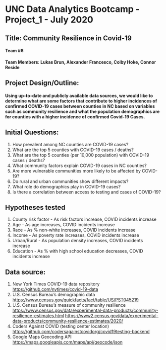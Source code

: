# UNC Data Analytics Bootcamp - Project_1 - July 2020
## Title: Community Resilience in Covid-19

#### Team #6
#### Team Members: Lukas Brun, Alexander Francesco, Colby Hoke, Connor Reside

## Project Design/Outline:
#### Using up-to-date and publicly available data sources, we would like to determine what are some factors that contribute to higher incidences of confirmed COVID-19 cases between counties in NC based on variables such as community resilience and what the population demographics are for counties with a higher incidence of confirmed Covid-19 Cases.

## Initial Questions:
1. How prevalent among NC counties are COVID-19 cases?
1. What are the top 5 counties with COVID-19 cases / deaths?
1. What are the top 5 counties (per 10,000 population) with COVID-19 cases / deaths?
1. What community factors explain COVID-19 cases in NC counties?
1. Are more vulnerable communities more likely to be affected by COVID-19?
1. Do rural and urban communities show different impacts? 
1. What role do demographics play in COVID-19 cases? 
1. Is there a correlation between access to testing and cases of COVID-19?

## Hypotheses tested
1. County risk factor - As risk factors increase, COVID incidents increase
1. Age - As age increases, COVID incidents increase
1. Race - As % non-white increases, COVID incidents increase
1. Income - As poverty rate increases, COVID incidents increase
1. Urban/Rural - As population density increases, COVID incidents increase
1. Education - As % with high school education decreases, COVID incidents increase

## Data source:
1. New York Times COVID-19 data repository
https://github.com/nytimes/covid-19-data
1. U.S. Census Bureau’s demographic data
https://www.census.gov/quickfacts/fact/table/US/PST045219
1. U.S. Census Bureau’s measure of community resilience
https://www.census.gov/data/experimental-data-products/community-resilience-estimates.html
https://www2.census.gov/data/experimental-data-products/community-resilience-estimates/2020/ 
1. Coders Against COVID (testing center location)
https://github.com/codersagainstcovidorg/covid19testing-backend 
1. Google Maps Geocoding API
https://maps.googleapis.com/maps/api/geocode/json

